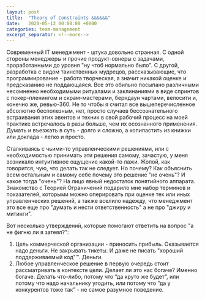 ```yaml
---
layout: post
title:  "Theory of Constraints &&&&&&"
date:   2020-05-12 00:00:00 +0000
categories: team-management
excerpt_separator: <!--more-->
---
```


Современный IT менеджмент - штука довольно странная. С одной стороны менеджеры и прочие продукт-овнеры с задачами, проработанными
до уровня "ну чтоб нормально было". С другой, разработка с видом таинственных мудрецов, рассказывающие, что программирование - работа творческая,
а значит никакой оценке и предсказанию не поддающаяся. Все это обильно посыпано различными несомненно необходимыми ритуалами и заклинаниями в виде
спринтов с покер-пленингом и скрам-мастерами, берндаун чартами, велосити и, конечно же, ревью-360. Не то чтобы я считал все вышеперечисленное
абсолютно бесполезным, нет, просто случаев бессознательного встраивания этих эвентов и техник в свой рабочий процесс на моей практике встречалось в разы больше, чем
их осознанного применения. Думать и въезжать в суть - долго и сложно, а копипастить из книжки или доклада - легко и просто.

Сталкиваясь с чьими-то управленческими решениями, или с необходимостью принимать эти решения самому, зачастую, у меня возникало
интуитивное ощущение какой-то лажи. Жопой, как говорится, чую, что делать так не следует. Но почему? Как объяснить всем остальным и самому себе
почему это решение "не очень"? И какое тогда "очень"? На лицо явный недостаток понятийного аппарата. Знакомство с Теорией Ограничений подарило
мне набор терминов и показателей, которыми можно оперировать при оценке тех или иных управленческих решений, а также вселило надежду, что
менеджмент это все еще про "думать и нести ответственность" а не про "джиру и митинги".

Вот несколько утверждений, которые помогают ответить на вопрос "а не фигню ли я затеял?":
1. Цель коммерческой организации - приносить прибыль. Оказывается надо деньги. Не закрывать тикеты. И даже не писать "хороший поддерживаемый код"™. Деньги.
2. Любое управленческое решение в первую очередь стоит рассматривать в контексте цели. Делает ли это нас богаче? Именно богаче.
Делать что-либо, потому что “да круто же будет”, или потому что надо начальнику угодить, или потому что “да у конкурентов тоже так” - не самое разумное поведение.
